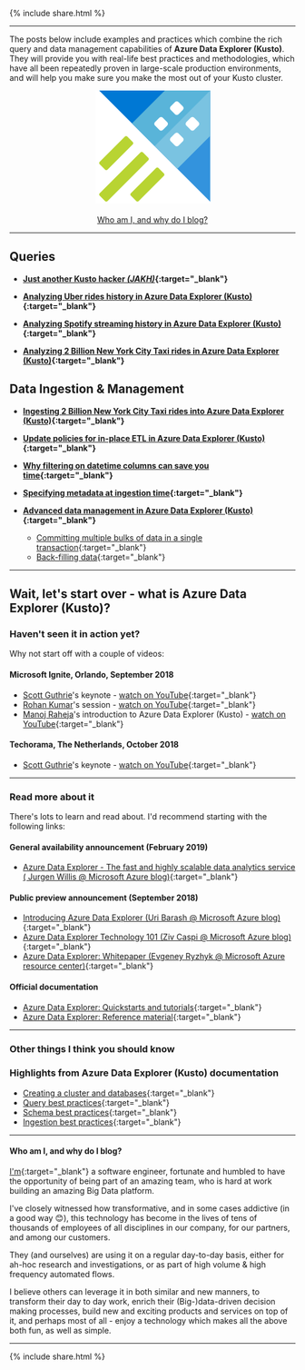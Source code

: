 {% include  share.html %}

---

The posts below include examples and practices which combine the rich query and data management capabilities of **Azure Data Explorer (Kusto)**.
They will provide you with real-life best practices and methodologies, which have all been repeatedly proven in large-scale production environments,
and will help you make sure you make the most out of your Kusto cluster.

<p align="center">
  <img src="resources/images/adx-logo.png">
  <br><br>
  <a href="#who-am-i-and-why-do-i-blog">Who am I, and why do I blog?</a>
</p>

---

## **Queries**

- **[Just another Kusto hacker *(JAKH)*](blog-posts/jakh.md){:target="_blank"}**

- **[Analyzing Uber rides history in Azure Data Explorer (Kusto)](blog-posts/analyzing-uber-rides-history.md){:target="_blank"}**

- **[Analyzing Spotify streaming history in Azure Data Explorer (Kusto)](blog-posts/analyzing-spotify-streaming-history.md){:target="_blank"}**

- **[Analyzing 2 Billion New York City Taxi rides in Azure Data Explorer (Kusto)](blog-posts/analyzing-nyc-taxi-rides.md){:target="_blank"}**

## **Data Ingestion & Management**

- **[Ingesting 2 Billion New York City Taxi rides into Azure Data Explorer (Kusto)](blog-posts/ingesting-nyc-taxi-rides.md){:target="_blank"}**

- **[Update policies for in-place ETL in Azure Data Explorer (Kusto)](blog-posts/update-policies.md){:target="_blank"}**

- **[Why filtering on datetime columns can save you time](blog-posts/datetime-columns.md){:target="_blank"}**

- **[Specifying metadata at ingestion time](blog-posts/ingestion-time-metadata.md){:target="_blank"}**

- **[Advanced data management in Azure Data Explorer (Kusto)](blog-posts/advanced-data-management.md){:target="_blank"}**
    - [Committing multiple bulks of data in a single transaction](blog-posts/advanced-data-management.md#committing-multiple-bulks-of-data-in-a-single-transaction){:target="_blank"}
    - [Back-filling data](blog-posts/advanced-data-management.md#back-filling-data){:target="_blank"}

---

## Wait, let's start over - what is Azure Data Explorer (Kusto)?

### Haven't seen it in action yet?

Why not start off with a couple of videos:

#### Microsoft Ignite, Orlando, September 2018

- [Scott Guthrie](https://www.linkedin.com/in/guthriescott)'s keynote - [watch on YouTube](https://www.youtube.com/watch?v=xnmBu4oh7xk&t=1h08m12s){:target="_blank"}
- [Rohan Kumar](https://www.linkedin.com/in/rohankumar)'s session - [watch on YouTube](https://www.youtube.com/watch?v=ZaiM89Z01r0&t=58m0s){:target="_blank"}
- [Manoj Raheja](https://www.linkedin.com/in/manoj-raheja-a02b2b32)'s introduction to Azure Data Explorer (Kusto) - [watch on YouTube](https://www.youtube.com/watch?v=GT4C84yrb68){:target="_blank"}

#### Techorama, The Netherlands, October 2018

- [Scott Guthrie](https://www.linkedin.com/in/guthriescott)'s keynote - [watch on YouTube](https://www.youtube.com/watch?v=YTWewM_UMOk&feature=youtu.be&t=3074){:target="_blank"}

---

### Read more about it

There's lots to learn and read about. I'd recommend starting with the following links:

#### General availability announcement (February 2019)

- [Azure Data Explorer - The fast and highly scalable data analytics service (
Jurgen Willis @ Microsoft Azure blog)](https://azure.microsoft.com/en-us/blog/individually-great-collectively-unmatched-announcing-updates-to-3-great-azure-data-services/){:target="_blank"}

#### Public preview announcement (September 2018)

- [Introducing Azure Data Explorer (Uri Barash @ Microsoft Azure blog)](https://azure.microsoft.com/en-us/blog/introducing-azure-data-explorer){:target="_blank"}
- [Azure Data Explorer Technology 101 (Ziv Caspi @ Microsoft Azure blog)](https://azure.microsoft.com/en-us/blog/azure-data-explorer-technology-101){:target="_blank"}
- [Azure Data Explorer: Whitepaper (Evgeney Ryzhyk @ Microsoft Azure resource center)](https://azure.microsoft.com/en-us/resources/azure-data-explorer){:target="_blank"}

#### Official documentation

- [Azure Data Explorer: Quickstarts and tutorials](https://docs.microsoft.com/en-us/azure/data-explorer){:target="_blank"}
- [Azure Data Explorer: Reference material](https://docs.microsoft.com/en-us/azure/kusto){:target="_blank"}

---

### Other things I think you should know

### Highlights from Azure Data Explorer (Kusto) documentation

- [Creating a cluster and databases](https://docs.microsoft.com/en-us/azure/data-explorer/create-cluster-database-portal){:target="_blank"}
- [Query best practices](https://docs.microsoft.com/en-us/azure/kusto/query/best-practices){:target="_blank"}
- [Schema best practices](https://docs.microsoft.com/en-us/azure/kusto/management/best-practices){:target="_blank"}
- [Ingestion best practices](https://docs.microsoft.com/en-us/azure/kusto/api/netfx/kusto-ingest-best-practices){:target="_blank"}

---

#### Who am I, and why do I blog?

[I'm](https://www.linkedin.com/in/yonileibo/){:target="_blank"} a software engineer, fortunate and humbled to have the opportunity of being part of
an amazing team, who is hard at work building an amazing Big Data platform.

I've closely witnessed how transformative, and in some cases addictive (in a
good way 😊), this technology has become in the lives of tens of thousands of employees of all disciplines in our company, for our partners, and among
our customers.

They (and ourselves) are using it on a regular day-to-day basis, either for ah-hoc research and investigations, or as part of high volume &
high frequency automated flows.

I believe others can leverage it in both similar and new manners, to transform their day to day work, enrich their (Big-)data-driven decision making processes, build new and exciting products and services on top of it, and perhaps most of all - enjoy a technology which
makes all the above both fun, as well as simple.

---

{% include  share.html %}
